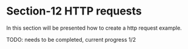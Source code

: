 # Section-12  HTTP requests

In this section will be presented how to create a http request example.

TODO: needs to be completed, current progress 1/2
